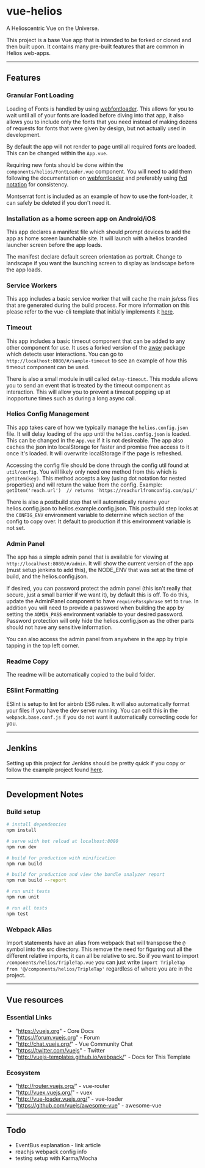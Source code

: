 # vue-helios

A Helioscentric Vue on the Universe.

This project is a base Vue app that is intended to be forked or cloned and then built upon. It contains many pre-built features that are common in Helios web-apps.

---
## Features

### Granular Font Loading

Loading of Fonts is handled by using [webfontloader](https://github.com/typekit/webfontloader). This allows for you to wait until all of your fonts are loaded before diving into that app, it also allows you to include only the fonts that you need instead of making dozens of requests for fonts that were given by design, but not actually used in development.

By default the app will not render to page until all required fonts are loaded. This can be changed within the `App.vue`.

Requiring new fonts should be done within the `components/helios/FontLoader.vue` component. You will need to add them following the documentation on [webfontloader](https://github.com/typekit/webfontloader) and preferably using [fvd notation](https://github.com/typekit/fvd) for consistency.

Montserrat font is included as an example of how to use the font-loader, it can safely be deleted if you don't need it.

### Installation as a home screen app on Android/iOS

This app declares a manifest file which should prompt devices to add the app as home screen launchable site. It will launch with a helios branded launcher screen before the app loads.

The manifest declare default screen orientation as portrait. Change to landscape if you want the launching screen to display as landscape before the app loads.

### Service Workers

This app includes a basic service worker that will cache the main js/css files that are generated during the build process. For more information on this please refer to the vue-cli template that initially implements it [here](https://github.com/vuejs-templates/pwa).

### Timeout

This app includes a basic timeout component that can be added to any other component for use.  It uses a forked version of the [away](https://github.com/adammcfadden/away) package which detects user interactions. You can go to `http://localhost:8080/#/sample-timeout` to see an example of how this timeout component can be used.

There is also a small module in util called `delay-timeout`. This module allows you to send an event that is treated by the timeout component as interaction. This will allow you to prevent a timeout popping up at inopportune times such as during a long async call.

### Helios Config Management

This app takes care of how we typically manage the `helios.config.json` file. It will delay loading of the app until the `helios.config.json` is loaded. This can be changed in the `App.vue` if it is not desireable. The app also caches the json into localStorage for faster and promise free access to it once it's loaded. It will overwrite localStorage if the page is refreshed.

Accessing the config file should be done through the config util found at `util/config`. You will likely only need one method from this which is `getItem(key)`. This method accepts a key (using dot notation for nested properties) and will return the value from the config. Example: `getItem('reach.url')  // returns 'https://reachurlfromconfig.com/api/'`

There is also a postbuild step that will automatically rename your helios.config.json to helios.example.config.json. This postbuild step looks at the `CONFIG_ENV` environment variable to determine which section of the config to copy over. It default to production if this environment variable is not set.

### Admin Panel

The app has a simple admin panel that is available for viewing at `http://localhost:8080/#/admin`. It will show the current version of the app (must setup jenkins to add this), the NODE_ENV that was set at the time of build, and the helios.config.json.

If desired, you can password protect the admin panel (this isn't really that secure, just a small barrier if we want it), by default this is off. To do this, update the AdminPanel component to have `requirePassphrase` set to `true`. In addition you will need to provide a password when building the app by setting the `ADMIN_PASS` environment variable to your desired password. Password protection will only hide the helios.config.json as the other parts should not have any sensitive information.

You can also access the admin panel from anywhere in the app by triple tapping in the top left corner.

### Readme Copy

The readme will be automatically copied to the build folder.

### ESlint Formatting

ESlint is setup to lint for airbnb ES6 rules. It will also automatically format your files if you have the dev server running. You can edit this in the `webpack.base.conf.js` if you do not want it automatically correcting code for you.

---

## Jenkins

Setting up this project for Jenkins should be pretty quick if you copy or follow the example project found [here](http://jenkins.heliosinteractive.com:8192/job/Examples/job/Web/job/helios-vue/).

---

## Development Notes

### Build setup
``` bash
# install dependencies
npm install

# serve with hot reload at localhost:8080
npm run dev

# build for production with minification
npm run build

# build for production and view the bundle analyzer report
npm run build --report

# run unit tests
npm run unit

# run all tests
npm test
```

### Webpack Alias
Import statements have an alias from webpack that will transpose the `@` symbol into the src directory. This remove the need for figuring out all the different relative imports, it can all be relative to src. So if you want to import `/components/helios/TripleTap.vue` you can just write `import TripleTap from '@/components/helios/TripleTap'` regardless of where you are in the project.


---

## Vue resources
### Essential Links

* "https://vuejs.org" - Core Docs
* "https://forum.vuejs.org" - Forum
* "http://chat.vuejs.org/" - Vue Community Chat
* "https://twitter.com/vuejs" - Twitter
* "http://vuejs-templates.github.io/webpack/" - Docs for This Template

### Ecosystem

* "http://router.vuejs.org/" - vue-router
* "http://vuex.vuejs.org/" - vuex
* "http://vue-loader.vuejs.org/" - vue-loader
* "https://github.com/vuejs/awesome-vue" - awesome-vue


---

## Todo

* EventBus explanation - link article
* reachjs webpack config info
* testing setup with Karma/Mocha
